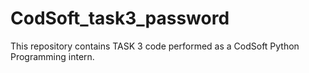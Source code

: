 # CodSoft_task3_password
This repository contains TASK 3 code performed as a CodSoft Python Programming intern.

